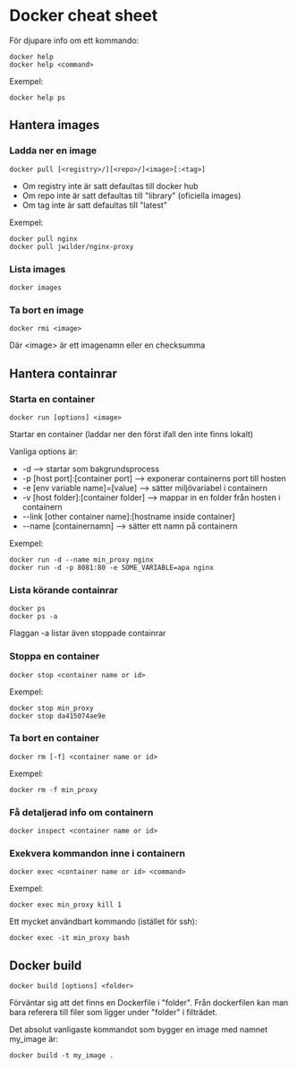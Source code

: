 # Docker cheat sheet

För djupare info om ett kommando:

    docker help
    docker help <command>
    
Exempel:

    docker help ps

## Hantera images

### Ladda ner en image

    docker pull [<registry>/][<repo>/]<image>[:<tag>]
    
- Om registry inte är satt defaultas till docker hub
- Om repo inte är satt defaultas till "library" (oficiella images)
- Om tag inte är satt defaultas till "latest"

Exempel:

    docker pull nginx
    docker pull jwilder/nginx-proxy

### Lista images

    docker images

### Ta bort en image

    docker rmi <image>
    
Där \<image\> är ett imagenamn eller en checksumma 
    
## Hantera containrar

### Starta en container

    docker run [options] <image>
    
Startar en container (laddar ner den först ifall den inte finns lokalt)

Vanliga options är:

- -d --> startar som bakgrundsprocess
- -p \[host port\]:\[container port] --> exponerar containerns port till hosten
- -e \[env variable name\]=\[value\] --> sätter miljövariabel i containern
- -v \[host folder\]:\[container folder\] --> mappar in en folder från hosten i containern
- --link \[other container name\]:\[hostname inside container\]
- --name \[containernamn\] --> sätter ett namn på containern

Exempel:

    docker run -d --name min_proxy nginx
    docker run -d -p 8081:80 -e SOME_VARIABLE=apa nginx

### Lista körande containrar

    docker ps
    docker ps -a

Flaggan -a listar även stoppade containrar
    
### Stoppa en container

    docker stop <container name or id>

Exempel:

    docker stop min_proxy
    docker stop da415074ae9e
    
### Ta bort en container

    docker rm [-f] <container name or id>
    
Exempel:

    docker rm -f min_proxy

### Få detaljerad info om containern

    docker inspect <container name or id>
    
### Exekvera kommandon inne i containern

    docker exec <container name or id> <command>

Exempel:

    docker exec min_proxy kill 1

Ett mycket användbart kommando (istället för ssh):

    docker exec -it min_proxy bash

## Docker build

    docker build [options] <folder>

Förväntar sig att det finns en Dockerfile i "folder". Från dockerfilen kan man bara referera till filer
som ligger under "folder" i filträdet.

Det absolut vanligaste kommandot  som bygger en image med namnet my_image är:

    docker build -t my_image .